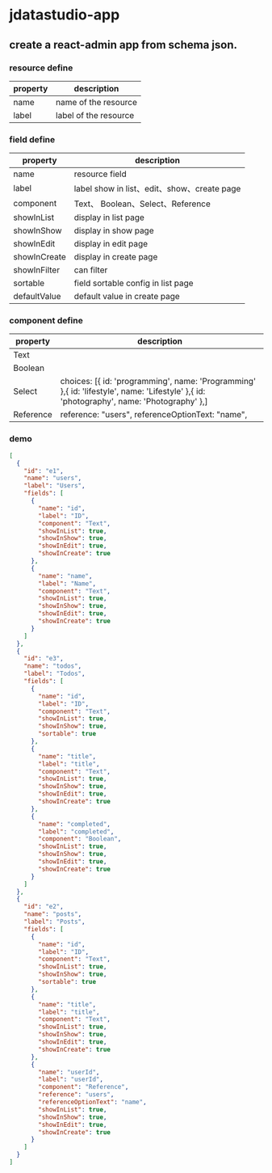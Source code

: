 # jdatastudio-app

## create a react-admin app from schema json.

### resource define

| property | description           |
| -------- | --------------------- |
| name     | name of the resource  |
| label    | label of the resource |

### field define

| property     | description                                 |
| ------------ | ------------------------------------------- |
| name         | resource field                              |
| label        | label show in list、edit、show、create page |
| component    | Text、 Boolean、Select、Reference           |
| showInList   | display in list page                        |
| showInShow   | display in show page                        |
| showInEdit   | display in edit page                        |
| showInCreate | display in create page                      |
| showInFilter | can filter                                  |
| sortable     | field sortable config in list page          |
| defaultValue | default value in create page                |

### component define

| property  | description                                                                                                                              |
| --------- | ---------------------------------------------------------------------------------------------------------------------------------------- |
| Text      |                                                                                                                                          |
| Boolean   |                                                                                                                                          |
| Select    | choices: [{ id: 'programming', name: 'Programming' },{ id: 'lifestyle', name: 'Lifestyle' },{ id: 'photography', name: 'Photography' },] |
| Reference | reference: "users", referenceOptionText: "name",                                                                                         |

### demo

```json
[
  {
    "id": "e1",
    "name": "users",
    "label": "Users",
    "fields": [
      {
        "name": "id",
        "label": "ID",
        "component": "Text",
        "showInList": true,
        "showInShow": true,
        "showInEdit": true,
        "showInCreate": true
      },
      {
        "name": "name",
        "label": "Name",
        "component": "Text",
        "showInList": true,
        "showInShow": true,
        "showInEdit": true,
        "showInCreate": true
      }
    ]
  },
  {
    "id": "e3",
    "name": "todos",
    "label": "Todos",
    "fields": [
      {
        "name": "id",
        "label": "ID",
        "component": "Text",
        "showInList": true,
        "showInShow": true,
        "sortable": true
      },
      {
        "name": "title",
        "label": "title",
        "component": "Text",
        "showInList": true,
        "showInShow": true,
        "showInEdit": true,
        "showInCreate": true
      },
      {
        "name": "completed",
        "label": "completed",
        "component": "Boolean",
        "showInList": true,
        "showInShow": true,
        "showInEdit": true,
        "showInCreate": true
      }
    ]
  },
  {
    "id": "e2",
    "name": "posts",
    "label": "Posts",
    "fields": [
      {
        "name": "id",
        "label": "ID",
        "component": "Text",
        "showInList": true,
        "showInShow": true,
        "sortable": true
      },
      {
        "name": "title",
        "label": "title",
        "component": "Text",
        "showInList": true,
        "showInShow": true,
        "showInEdit": true,
        "showInCreate": true
      },
      {
        "name": "userId",
        "label": "userId",
        "component": "Reference",
        "reference": "users",
        "referenceOptionText": "name",
        "showInList": true,
        "showInShow": true,
        "showInEdit": true,
        "showInCreate": true
      }
    ]
  }
]
```

